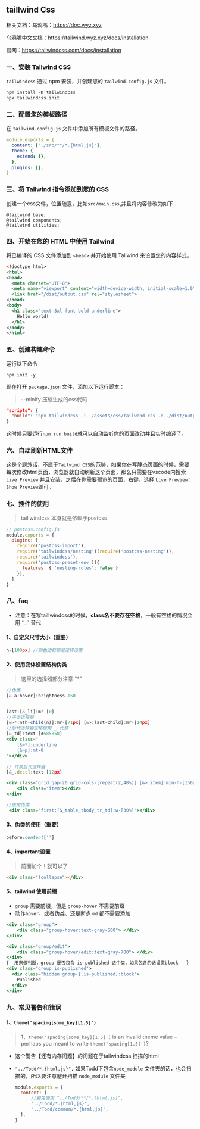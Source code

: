 ## taillwind Css

相关文档：乌鸦嘴：https://doc.wyz.xyz

乌鸦嘴中文文档：https://tailwind.wyz.xyz/docs/installation

官网：https://tailwindcss.com/docs/installation

### 一、安装 Tailwind CSS

`tailwindcss` 通过 npm 安装，并创建您的 `tailwind.config.js` 文件。

```csharp
npm install -D tailwindcss
npx tailwindcss init
```

### 二、配置您的模板路径

在 `tailwind.config.js` 文件中添加所有模板文件的路径。

```yaml
module.exports = {
  content: ["./src/**/*.{html,js}"],
  theme: {
    extend: {},
  },
  plugins: [],
}
```

### 三、将 Tailwind 指令添加到您的 CSS

创建一个css文件，位置随意，比如`src/main.css`,并且将内容修改为如下：

```less
@tailwind base;
@tailwind components;
@tailwind utilities;
```

### 四、开始在您的 HTML 中使用 Tailwind

将已编译的 CSS 文件添加到 `<head>` 并开始使用 Tailwind 来设置您的内容样式。

```xml
<!doctype html>
<html>
<head>
  <meta charset="UTF-8">
  <meta name="viewport" content="width=device-width, initial-scale=1.0">
  <link href="/dist/output.css" rel="stylesheet">
</head>
<body>
  <h1 class="text-3xl font-bold underline">
    Hello world!
  </h1>
</body>
</html>
```

### 五、创建构建命令

运行以下命令

```shell
npm init -y
```

现在打开 `package.json` 文件，添加以下运行脚本：

> --minify 压缩生成的css代码

```json
"scripts": {
  "build": "npx tailwindcss -i ./assets/css/tailwend.css -o ./dist/output.css --minify --watch"
}
```

这时候只要运行`npm run build`就可以自动监听你的页面改动并且实时编译了。



### 六、自动刷新HTML文件

这是个题外话，不属于`Tailwind CSS`的范畴，如果你在写静态页面的时候，需要每次修改html页面，浏览器就自动刷新这个页面，那么只需要在vscode内搜索`Live Preview` 并且安装，之后在你需要预览的页面，右键，选择 `Live Preview：Show Preview`即可。



### 七、插件的使用

> taillwindcss 本身就是依赖于postcss

```js
// postcss.config.js
module.exports = {
  plugins: [
    require('postcss-import'),
    require('tailwindcss/nesting')(require('postcss-nesting')),
    require('tailwindcss'),
    require('postcss-preset-env')({
      features: { 'nesting-rules': false }
    }),
  ]
}
```



### 八、faq

- 注意：在写taillwindcss的时候，**class名不要存在空格**，一般有空格的情况会用 ‘’_‘’ 替代

#### 1、自定义尺寸大小（重要）

```jsx
h-[100px] //颜色边框都是这样设置
```

#### 2、使用变体设置结构伪类

> 这里的选择器部分注意 “*”

~~~jsx
//伪类
[&_a:hover]:brightness-150


last:[&_li]:mr-[0]
//子类选择器 
[&>*:nth-child(n)]:mr-[71px] [&>:last-child]:mr-[14px]
//后代选择器空格使用 _ 代替
[&_td]:text-[#585858]
<div class="
	[&>*]:underline
	[&>p]:mt-0
"></div>

//_代表后代选择器
[&_.desc]:text-[12px]

<div class="grid gap-20 grid-cols-[repeat(2,48%)] [&>.item]:min-h-[150px] ">
    <div class="item"></div>
</div>

//使用伪类
 <div class="first:[&_table_tbody_tr_td]:w-[30%]"></div>
~~~



#### 3、伪类的使用（重要）

~~~css
before:content['']
~~~



#### 4、important设置

> 前面加个！就可以了

~~~html
<div class="!collapse"></div>
~~~



#### 5、tailwind 使用前缀

- `group` 需要前缀，但是 `group-hover` 不需要前缀
- 动作`hover`、或者伪类、还是断点 `md` 都不需要添加

~~~jsx
<div class="group">
	<div class="group-hover:text-gray-500"> </div>
</div>

<div class="group/edit">
	<div class="group-hover/edit:text-gray-700"> </div>
</div>
{--用来做判断，group 是否包含 is-published 这个类，如果包含的话设置block --}
<div class="group is-published">
  <div class="hidden group-[.is-published]:block">
    Published
  </div>
</div>
~~~



### 九、常见警告和错误

#### 1、`theme('spacing[some_key][1.5]')`

>  1、`theme('spacing[some_key][1.5]')` is an invalid theme value – perhaps you meant to write `theme('spacing[1.5]')`?

- 这个警告【还有内存问题】的问题在于tailwindcss 扫描的html

- `"../Todd/*.{html,js}",` 如果Todd下包含`node_module` 文件夹的话，也会扫描的，所以要注意避开扫描 `node_module` 文件夹

  ~~~js
  module.exports = {
    content: [
        //避免使用 "../Todd/**/*.{html,js}",
        "../Todd/*.{html,js}",
        "../Todd/common/*.{html,js}",
    ],
  }
  ~~~

  